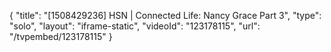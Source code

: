 {
    "title": "[1508429236] HSN | Connected Life:  Nancy Grace Part 3",
    "type": "solo",
    "layout": "iframe-static",
    "videoId": "123178115",
    "url": "\/tvpembed\/123178115"
}